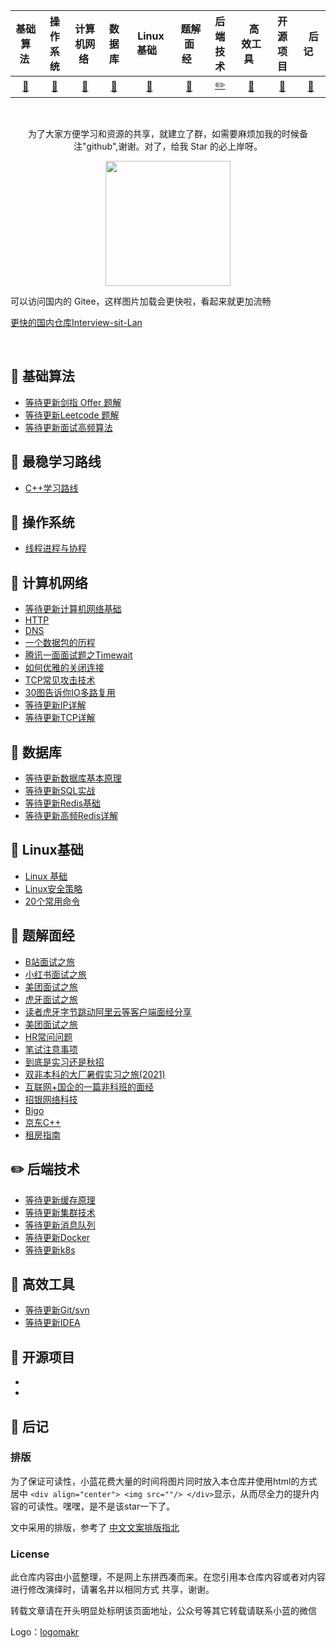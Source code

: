 

| 基础算法&nbsp; | 操作系统 | 计算机网络&nbsp;|数据库| &nbsp;Linux基础&nbsp;&nbsp;|&nbsp;题解面经&nbsp;&nbsp;|后端技术| &nbsp;&nbsp;高效工具&nbsp;&nbsp; |开源项目| &nbsp;&nbsp;后记&nbsp;&nbsp; |
| :---: | :----: | :---: | :----: | :----: | :----: | :----: | :----: | :----: | :----: |
| [:bookmark:](#bookmark-基础算法) | [:racehorse:](#racehorse-操作系统) | [:hammer:](#hammer-计算机网络) | [:penguin:](#penguin-数据库) |[:floppy_disk:](#floppy_disk-Linux基础)| [:key:](#key-题解面经) |[:pencil2:](#pencil2-后端技术)| [:bell:​](#bell-高效工具) | [:watermelon:](#watermelon-最稳学习路线) |[:memo:](#memo-后记)|

<br>

<div align="center" color = "blue">
    <p>为了大家方便学习和资源的共享，就建立了群，如需要麻烦加我的时候备注"github",谢谢。对了，给我 Star 的必上岸呀。</p>
</div>


<div align="center">
    <img src="https://github.com/MikeCreken/Interview-site-Lan/blob/master/%E4%B8%AA%E4%BA%BA%E8%81%94%E7%B3%BB%E6%96%B9%E5%BC%8F.jpg?raw=true" width="200px">
</div>

<div>
    <p color = 'red'>可以访问国内的 Gitee，这样图片加载会更快啦，看起来就更加流畅</p>  
</div>

 [更快的国内仓库Interview-sit-Lan](https://gitee.com/linux-get/Interview-site-Lan)

<br>

## :bookmark: 基础算法

- [等待更新剑指 Offer 题解]()
- [等待更新Leetcode 题解]()
- [等待更新面试高频算法]()

## :watermelon: 最稳学习路线

- [C++学习路线](https://github.com/MikeCreken/Interview-site-Lan/blob/master/%E6%9C%80%E7%A8%B3%E5%AD%A6%E4%B9%A0%E8%B7%AF%E7%BA%BF/C%2B%2B%E6%9C%80%E7%A8%B3%E5%AD%A6%E4%B9%A0%E8%B7%AF%E7%BA%BF/%E5%AD%A6%E4%B9%A0%E8%B7%AF%E7%BA%BF%E5%85%AC%E5%BC%80.md)

## :racehorse: 操作系统


- [线程进程与协程](https://github.com/MikeCreken/Interview-site-Lan/blob/master/操作系统/线程进程协程/进程线程协程.md)

## :hammer: 计算机网络 

- [等待更新计算机网络基础]()
- [HTTP](https://github.com/MikeCreken/Interview-site-Lan/blob/master/计算机网络/HTTP总结/HTTP总结.md)
- [DNS](https://github.com/MikeCreken/Interview-site-Lan/blob/master/计算机网络/DNS/DNS.md)
- [一个数据包的历程](https://github.com/MikeCreken/Interview-site-Lan/blob/master/计算机网络/一个数据包的浪漫历程/数据包的翻车现场漫之旅.md)
- [腾讯一面面试题之Timewait](https://github.com/MikeCreken/Interview-site-Lan/blob/master/计算机网络/TimeWait/腾讯面试题Timewait是什么.md)
- [如何优雅的关闭连接](https://github.com/MikeCreken/Interview-site-Lan/blob/master/计算机网络/如何优雅的关闭连接/如何优雅的关闭连接.md)
- [TCP常见攻击技术](https://github.com/MikeCreken/Interview-site-Lan/blob/master/计算机网络/TCP常见攻击/Tcp常见攻击.md)
- [30图告诉你IO多路复用](https://github.com/MikeCreken/Interview-site-Lan/blob/master/计算机网络/IO多路复用/30图告诉你什么是IO复用.md)
- [等待更新IP详解]()
- [等待更新TCP详解]()


## :penguin: 数据库

- [等待更新数据库基本原理]()
- [等待更新SQL实战]()
- [等待更新Redis基础]()
- [等待更新高频Redis详解]()

## :floppy_disk: Linux基础

- [Linux 基础](https://github.com/MikeCreken/Interview-site-Lan/blob/master/Linux基础进阶/Linux通用知识/需要掌握的Linux通用知识.md)
- [Linux安全策略](https://github.com/MikeCreken/Interview-site-Lan/blob/master/Linux基础进阶/Linux安全策略/Linux安全策略.md)
- [20个常用命令](https://github.com/MikeCreken/Interview-site-Lan/blob/master/Linux基础进阶/20个常用Linux命令/20个常用Linux命令.md)

## :key: 题解面经 

- [B站面试之旅](https://github.com/MikeCreken/Interview-site-Lan/blob/master/大厂面试真题详解/b站/「面试」破(B)站之旅.md)
- [小红书面试之旅](https://github.com/MikeCreken/Interview-site-Lan/blob/master/大厂面试真题详解/小红书/小红书.md)
- [美团面试之旅](https://github.com/MikeCreken/Interview-site-Lan/blob/master/大厂面试真题详解/美团/「面试」美团肝了我30+问题.md)
- [虎牙面试之旅](https://github.com/MikeCreken/Interview-site-Lan/blob/master/大厂面试真题详解/虎牙/题解虎牙面试.md)
- [读者虎牙字节跳动阿里云等客户端面经分享](https://github.com/MikeCreken/Interview-site-Lan/blob/master/大厂面试真题详解/读者虎牙字节跳动阿里云等客户端面经分享/读者虎牙字节跳动阿里云等客户端面经分享.md)
- [美团面试之旅](https://github.com/MikeCreken/Interview-site-Lan/blob/master/大厂面试真题详解/sp大佬经验分享/sp大佬经验分享.md)
- [HR常问问题](https://github.com/MikeCreken/Interview-site-Lan/blob/master/大厂面试真题详解/HR常问问题/HR常问问题.md)
- [笔试注意事项](https://github.com/MikeCreken/Interview-site-Lan/blob/master/大厂面试真题详解/笔试注意事项/笔试注意事项.md)
- [到底是实习还是秋招](https://github.com/MikeCreken/Interview-site-Lan/blob/master/大厂面试真题详解/到底是实习还是秋招/到底实习还是准备秋招.md)
- [双非本科的大厂暑假实习之旅(2021)](https://github.com/MikeCreken/Interview-site-Lan/blob/master/大厂面试真题详解/双非本科的大厂暑假实习之旅(2021)/双非本科的大厂暑假实习之旅(2021).md)
- [互联网+国企的一篇非科班的面经](https://github.com/MikeCreken/Interview-site-Lan/blob/master/大厂面试真题详解/国企+互联网非科班读者的分享/互联网+国企的一篇非科班的面经.md)
- [招银网络科技](https://github.com/MikeCreken/Interview-site-Lan/blob/master/大厂面试真题详解/招银/招银.md)
- [Bigo](https://github.com/MikeCreken/Interview-site-Lan/blob/master/大厂面试真题详解/bigo+映客直播平台面经(含答案)/bigo+映客直播平台面经(含答案).md)
- [京东C++](https://github.com/MikeCreken/Interview-site-Lan/blob/master/大厂面试真题详解/大厂面试真题详解/京东c++开发/京东.md)
- [租房指南](https://github.com/MikeCreken/Interview-site-Lan/blob/master/大厂面试真题详解/租房指南/租房看着就够了.md)


## :pencil2: 后端技术

- [等待更新缓存原理]()
- [等待更新集群技术]()
- [等待更新消息队列]()
- [等待更新Docker]()
- [等待更新k8s]()

## :pushpin: 高效工具 

- [等待更新Git/svn]()
- [等待更新IDEA]()

## :watermelon: 开源项目

- []()
- []()

## :memo: 后记

### 排版

为了保证可读性，小蓝花费大量的时间将图片同时放入本仓库并使用html的方式居中 `<div align="center"> <img src=""/> </div>`显示，从而尽全力的提升内容的可读性。嘿嘿，是不是该star一下了。

文中采用的排版，参考了 [中文文案排版指北](https://github.com/sparanoid/chinese-copywriting-guidelines/blob/master/README.zh-CN.md)



### License

此仓库内容由小蓝整理，不是网上东拼西凑而来。在您引用本仓库内容或者对内容进行修改演绎时，请署名并以相同方式
共享，谢谢。

转载文章请在开头明显处标明该页面地址，公众号等其它转载请联系小蓝的微信


Logo：[logomakr](https://logomakr.com/)

